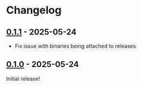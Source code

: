 # Changelog

<!-- https://keepachangelog.com/en/1.0.0/ -->

## [0.1.1] - 2025-05-24

[0.1.1]: https://github.com/langston-barrett/zbr/releases/tag/v0.1.1

- Fix issue with binaries being attached to releases

## [0.1.0] - 2025-05-24

[0.1.0]: https://github.com/langston-barrett/zbr/releases/tag/v0.1.0

Initial release!
